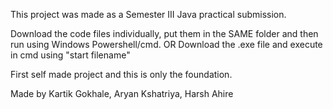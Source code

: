 This project was made as a Semester III Java practical submission.

Download the code files individually, put them in the SAME folder and then run using Windows Powershell/cmd.
              OR
Download the .exe file and execute in cmd using "start filename"

First self made project and this is only the foundation. 

Made by
Kartik Gokhale, Aryan Kshatriya, Harsh Ahire
